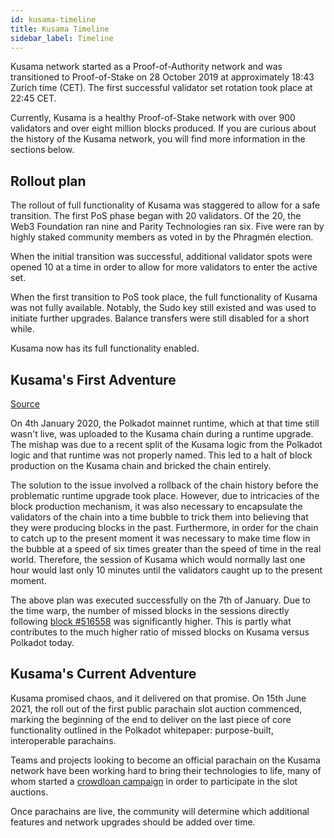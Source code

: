 ```yaml
---
id: kusama-timeline
title: Kusama Timeline
sidebar_label: Timeline
---
```


Kusama network started as a Proof-of-Authority network and was transitioned to Proof-of-Stake on 28
October 2019 at approximately 18:43 Zurich time (CET). The first successful validator set rotation
took place at 22:45 CET.

Currently, Kusama is a healthy Proof-of-Stake network with over 900 validators and over eight million
blocks produced. If you are curious about the history of the Kusama network, you will find more
information in the sections below.

## Rollout plan

The rollout of full functionality of Kusama was staggered to allow for a safe transition. The first
PoS phase began with 20 validators. Of the 20, the Web3 Foundation ran nine and Parity Technologies
ran six. Five were ran by highly staked community members as voted in by the Phragmén election.

When the initial transition was successful, additional validator spots were opened 10 at a time in
order to allow for more validators to enter the active set.

When the first transition to PoS took place, the full functionality of Kusama was not fully
available. Notably, the Sudo key still existed and was used to initiate further upgrades. Balance
transfers were still disabled for a short while.

Kusama now has its full functionality enabled.

## Kusama's First Adventure

[Source](https://polkadot.network/kusamas-first-adventure/)

On 4th January 2020, the Polkadot mainnet runtime, which at that time still wasn't live, was
uploaded to the Kusama chain during a runtime upgrade. The mishap was due to a recent split of the
Kusama logic from the Polkadot logic and that runtime was not properly named. This led to a halt of
block production on the Kusama chain and bricked the chain entirely.

The solution to the issue involved a rollback of the chain history before the problematic runtime
upgrade took place. However, due to intricacies of the block production mechanism, it was also
necessary to encapsulate the validators of the chain into a time bubble to trick them into believing
that they were producing blocks in the past. Furthermore, in order for the chain to catch up to the
present moment it was necessary to make time flow in the bubble at a speed of six times greater than
the speed of time in the real world. Therefore, the session of Kusama which would normally last one
hour would last only 10 minutes until the validators caught up to the present moment.

The above plan was executed successfully on the 7th of January. Due to the time warp, the number of
missed blocks in the sessions directly following
[block #516558](https://polkascan.io/kusama/block/516558) was significantly higher. This is partly
what contributes to the much higher ratio of missed blocks on Kusama versus Polkadot today.

## Kusama's Current Adventure

Kusama promised chaos, and it delivered on that promise. On 15th June 2021, the roll out of the first public parachain slot auction commenced, marking the beginning of the end to deliver on the last piece of core functionality outlined in the Polkadot whitepaper: purpose-built, interoperable parachains. 

Teams and projects looking to become an official parachain on the Kusama network have been working hard to bring their technologies to life, many of whom started a [crowdloan campaign](learn-crowdloans.md##starting-a-crowdloan-campaign) in order to participate in the slot auctions.

Once parachains are live, the community will determine which additional features and network upgrades should be added over time.
